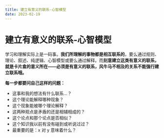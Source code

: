 ```yaml
---
title: 建立有意义的联系-心智模型
date: 2023-02-19
---
```


# 建立有意义的联系-心智模型
学习和理解实际上是一码事。**我们所理解的事物都是相互联系的**，要么通过规则、理论、叙述、纯逻辑、心智模型或要么通过解释。而**刻意建立这类有意义的联系，就是卡片盒的意义所在——必须是有意义的联系，风牛马不相及的关系不能强行建立联系哦。**

**每一步都要问自己这样的问题：**

- 这事和我的想法有什么联系…？
- 这个理论能解释哪种现象？
- 这个现象能被哪个理论解释？
- 这两种观点是矛盾的还是相辅相成的？
- 这个论点和那个论点是否相似？
- 这个知识我以前有没有碰到或听说过过？
- 最重要的是：x 对 y 意味着什么？